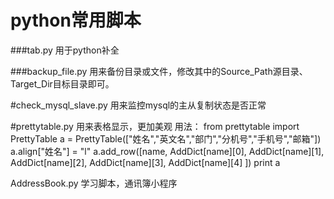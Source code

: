 # python常用脚本

###tab.py
用于python补全

###backup_file.py
用来备份目录或文件，修改其中的Source_Path源目录、Target_Dir目标目录即可。

#check_mysql_slave.py
用来监控mysql的主从复制状态是否正常

#prettytable.py
用来表格显示，更加美观
用法：
from prettytable import PrettyTable
a = PrettyTable(["姓名","英文名","部门","分机号","手机号","邮箱"])
a.align["姓名"] = "l"
a.add_row([name, AddDict[name][0], AddDict[name][1], AddDict[name][2], AddDict[name][3], AddDict[name][4] ])
print a

AddressBook.py
学习脚本，通讯簿小程序
